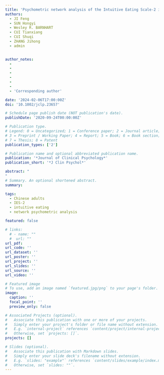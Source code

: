 ```yaml
---
title: 'Psychometric network analysis of the Intuitive Eating Scale-2 in Chinese general adults'
authors:
  - JI Feng
  - SUN Hongyi
  - Wesley R. BARNHART
  - CUI Tianxiang
  - CUI Shuqi
  - ZHANG Jihong
  - admin
 

author_notes:
  - 
  - 
  - 
  - 
  -
  -
  - 'Corresponding author'

date: '2024-02-06T17:00:00Z'
doi: '10.1002/jclp.23657'

# Schedule page publish date (NOT publication's date).
publishDate: '2020-09-24T00:00:00Z'

# Publication type.
# Legend: 0 = Uncategorized; 1 = Conference paper; 2 = Journal article;
# 3 = Preprint / Working Paper; 4 = Report; 5 = Book; 6 = Book section;
# 7 = Thesis; 8 = Patent
publication_types: ['2']

# Publication name and optional abbreviated publication name.
publication: '*Journal of Clinical Psychology*'
publication_short: '*J Clin Psychol*'

abstract: "
"
# Summary. An optional shortened abstract.
summary: 

tags:
  - Chinese adults
  - IES‐2
  - intuitive eating
  - network psychometric analysis

featured: false

# links:
  # - name: ""
  #  url: ""
url_pdf: 
url_code: ''
url_dataset: ''
url_poster: ''
url_project: ''
url_slides: ''
url_source: ''
url_video: ''

# Featured image
# To use, add an image named `featured.jpg/png` to your page's folder.
image:
  caption: ''
  focal_point: ''
  preview_only: false

# Associated Projects (optional).
#   Associate this publication with one or more of your projects.
#   Simply enter your project's folder or file name without extension.
#   E.g. `internal-project` references `content/project/internal-project/index.md`.
#   Otherwise, set `projects: []`.
projects: []

# Slides (optional).
#   Associate this publication with Markdown slides.
#   Simply enter your slide deck's filename without extension.
#   E.g. `slides: "example"` references `content/slides/example/index.md`.
#   Otherwise, set `slides: ""`.
---
```

